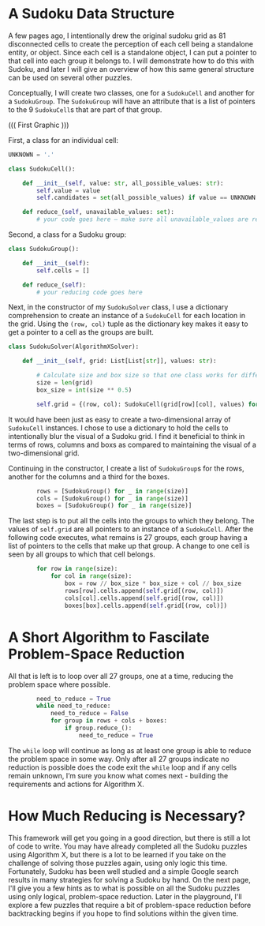 # A Sudoku Data Structure

A few pages ago, I intentionally drew the original sudoku grid as 81 disconnected cells to create the perception of each cell being a standalone entity, or object. Since each cell is a standalone object, I can put a pointer to that cell into each group it belongs to. I will demonstrate how to do this with Sudoku, and later I will give an overview of how this same general structure can be used on several other puzzles.

Conceptually, I will create two classes, one for a `SudokuCell` and another for a `SudokuGroup`. The `SudokuGroup` will have an attribute that is a list of pointers to the 9 `SudokuCell`s that are part of that group.

((( First Graphic )))

First, a class for an individual cell:

```python
UNKNOWN = '.'

class SudokuCell():

    def __init__(self, value: str, all_possible_values: str):
        self.value = value
        self.candidates = set(all_possible_values) if value == UNKNOWN else {value}

    def reduce_(self, unavailable_values: set):
        # your code goes here – make sure all unavailable_values are removed from the candidates
```

Second, a class for a Sudoku group:

```python
class SudokuGroup():

    def __init__(self):
        self.cells = []

    def reduce_(self):
        # your reducing code goes here
```

Next, in the constructor of my `SudokuSolver` class, I use a dictionary comprehension to create an instance of a `SudokuCell` for each location in the grid. Using the `(row, col)` tuple as the dictionary key makes it easy to get a pointer to a cell as the groups are built.

```python
class SudokuSolver(AlgorithmXSolver):

    def __init__(self, grid: List[List[str]], values: str):

        # Calculate size and box size so that one class works for different size Sudokus.
        size = len(grid)
        box_size = int(size ** 0.5)

        self.grid = {(row, col): SudokuCell(grid[row][col], values) for row in range(size) for col in range(size)}

```

It would have been just as easy to create a two-dimensional array of `SudokuCell` instances. I chose to use a dictionary to hold the cells to intentionally blur the visual of a Sudoku grid. I find it beneficial to think in terms of rows, columns and boxs as compared to maintaining the visual of a two-dimensional grid.

Continuing in the constructor, I create a list of `SudokuGroup`s for the rows, another for the columns and a third for the boxes.

```python
        rows = [SudokuGroup() for _ in range(size)]
        cols = [SudokuGroup() for _ in range(size)]
        boxes = [SudokuGroup() for _ in range(size)]
```

The last step is to put all the cells into the groups to which they belong. The values of `self.grid` are all pointers to an instance of a `SudokuCell`. After the following code executes, what remains is 27 groups, each group having a list of pointers to the cells that make up that group. A change to one cell is seen by all groups to which that cell belongs.

```python
        for row in range(size):
            for col in range(size):
                box = row // box_size * box_size + col // box_size
                rows[row].cells.append(self.grid[(row, col)])
                cols[col].cells.append(self.grid[(row, col)])
                boxes[box].cells.append(self.grid[(row, col)])

```

# A Short Algorithm to Fascilate Problem-Space Reduction

All that is left is to loop over all 27 groups, one at a time, reducing the problem space where possible.

```python
        need_to_reduce = True
        while need_to_reduce:
            need_to_reduce = False
            for group in rows + cols + boxes:
                if group.reduce_():
                    need_to_reduce = True
```

The `while` loop will continue as long as at least one group is able to reduce the problem space in some way. Only after all 27 groups indicate no reduction is possible does the code exit the `while` loop and if any cells remain unknown, I’m sure you know what comes next - building the requirements and actions for Algorithm X.

# How Much Reducing is Necessary?

This framework will get you going in a good direction, but there is still a lot of code to write. You may have already completed all the Sudoku puzzles using Algorithm X, but there is a lot to be learned if you take on the challenge of solving those puzzles again, using only logic this time. Fortunately, Sudoku has been well studied and a simple Google search results in many strategies for solving a Sudoku by hand. On the next page, I'll give you a few hints as to what is possible on all the Sudoku puzzles using only logical, problem-space reduction. Later in the playground, I'll explore a few puzzles that require a bit of problem-space reduction before backtracking begins if you hope to find solutions within the given time.
